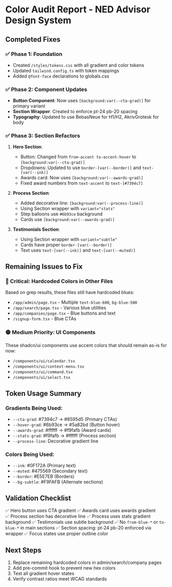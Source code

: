 # Color Audit Report - NED Advisor Design System

## Completed Fixes

### ✅ Phase 1: Foundation
- Created `/styles/tokens.css` with all gradient and color tokens
- Updated `tailwind.config.ts` with token mappings
- Added `@font-face` declarations to globals.css

### ✅ Phase 2: Component Updates
- **Button Component**: Now uses `[background:var(--cta-grad)]` for primary variant
- **Section Wrapper**: Created to enforce pt-24 pb-20 spacing
- **Typography**: Updated to use BebasNeue for H1/H2, AkrivGrotesk for body

### ✅ Phase 3: Section Refactors
1. **Hero Section**:
   - Button: Changed from `from-accent to-accent-hover` to `[background:var(--cta-grad)]`
   - Dropdowns: Updated to use `border-[var(--border)]` and `text-[var(--ink)]`
   - Awards card: Now uses `[background:var(--awards-grad)]`
   - Fixed award numbers from `text-accent` to `text-[#7394c7]`

2. **Process Section**:
   - Added decorative line: `[background:var(--process-line)]`
   - Using Section wrapper with `variant="stats"`
   - Step balloons use `#6b93ce` background
   - Cards use `[background:var(--awards-grad)]`

3. **Testimonials Section**:
   - Using Section wrapper with `variant="subtle"`
   - Cards have proper `border-[var(--border)]`
   - Text uses `text-[var(--ink)]` and `text-[var(--muted)]`

## Remaining Issues to Fix

### 🔴 Critical: Hardcoded Colors in Other Files
Based on grep results, these files still have hardcoded blues:
- `/app/admin/page.tsx` - Multiple `text-blue-600`, `bg-blue-500`
- `/app/search/page.tsx` - Various blue utilities
- `/app/companies/page.tsx` - Blue buttons and text
- `/signup-form.tsx` - Blue CTAs

### 🟡 Medium Priority: UI Components
These shadcn/ui components use accent colors that should remain as-is for now:
- `/components/ui/calendar.tsx`
- `/components/ui/context-menu.tsx`
- `/components/ui/command.tsx`
- `/components/ui/select.tsx`

## Token Usage Summary

### Gradients Being Used:
- `--cta-grad`: #7394c7 → #8595d5 (Primary CTAs)
- `--hover-grad`: #6b93ce → #5a82bd (Button hover)
- `--awards-grad`: #ffffff → #f9fafb (Award cards)
- `--stats-grad`: #f9fafb → #ffffff (Process section)
- `--process-line`: Decorative gradient line

### Colors Being Used:
- `--ink`: #0F172A (Primary text)
- `--muted`: #475569 (Secondary text)
- `--border`: #E5E7EB (Borders)
- `--bg-subtle`: #F9FAFB (Alternate sections)

## Validation Checklist

✅ Hero button uses CTA gradient
✅ Awards card uses awards gradient  
✅ Process section has decorative line
✅ Process uses stats gradient background
✅ Testimonials use subtle background
✅ No `from-blue-*` or `to-blue-*` in main sections
✅ Section spacing: pt-24 pb-20 enforced via wrapper
✅ Focus states use proper outline color

## Next Steps

1. Replace remaining hardcoded colors in admin/search/company pages
2. Add pre-commit hook to prevent new hex colors
3. Test all gradient hover states
4. Verify contrast ratios meet WCAG standards